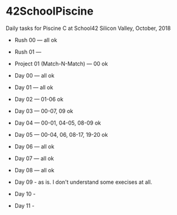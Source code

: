 # 42SchoolPiscine
Daily tasks for Piscine C at School42 Silicon Valley, October, 2018

* Rush 00 — all ok
* Rush 01 — 

* Project 01 (Match-N-Match) — 00 ok

* Day 00 — all ok
* Day 01 — all ok
* Day 02 — 01-06 ok
* Day 03 — 00-07, 09 ok
* Day 04 — 00-01, 04-05, 08-09 ok
* Day 05 — 00-04, 06, 08-17, 19-20 ok
* Day 06 — all ok
* Day 07 — all ok
* Day 08 — all ok
* Day 09 - as is. I don't understand some execises at all.
* Day 10 - 
* Day 11 - 
